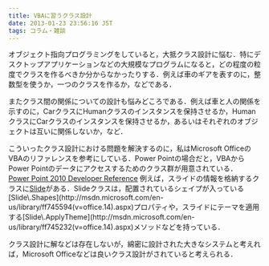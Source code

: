 ```yaml
---
title: VBAに習うクラス設計
date: 2013-01-23 23:56:16 JST
tags: コラム・雑談
---
```


オブジェクト指向プログラミングをしていると，大抵クラス設計に悩む．特にデスクトップアプリケーションなどの大規模なプログラムになると，どの程度の粒度でクラスを作るべきか分からなかったりする．例えば車のギアを表すのに，整数型を使うか，一つのクラスを作るか，などである．

またクラス間の関係についての設計も悩みどころである．例えば車と人の関係を示すのに，CarクラスにHumanクラスのインスタンスを保持させるか，HumanクラスにCarクラスのインスタンスを保持させるか，あるいはそれぞれのオブジェクトは互いに関係しないか，など．

こういったクラス設計における問題を解決するのに，私はMicrosoft OfficeのVBAのリファレンスを参考にしている．Power Pointの場合だと，VBAからPower Pointのデータにアクセスするためのクラス群が用意されている．  
[Power Point 2010 Developer Reference](http://msdn.microsoft.com/en-us/library/ff746846(v=office.14).aspx)  
例えば，スライドの情報を格納するクラスに[Slide](http://msdn.microsoft.com/en-us/library/ff747240(v=office.14).aspx)がある．Slideクラスは，配置されているシェイプが入っている[Slide\.Shapes](http://msdn.microsoft.com/en-us/library/ff745594(v=office.14).aspx)プロパティや，スライドにテーマを適用する[Slide\.ApplyTheme](http://msdn.microsoft.com/en-us/library/ff745232(v=office.14).aspx)メソッドなどを持っている．

クラス設計に解などは存在しないが，綿密に設計された大きなシステムと考えれば，Microsoft Officeなどは良いクラス設計がされていると考えられる．

